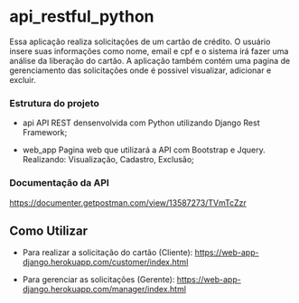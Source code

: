 # api_restful_python
Essa aplicação realiza solicitações de um cartão de crédito. O usuário insere suas informações como nome, email e cpf e o sistema irá fazer uma análise da liberação do cartão. A aplicação também contém uma pagina de gerenciamento das solicitações onde é possivel visualizar, adicionar e excluir.
### Estrutura do projeto
- api
API REST densenvolvida com Python utilizando Django Rest Framework;

- web_app
Pagina web que utilizará a API com Bootstrap e Jquery. Realizando: Visualização, Cadastro, Exclusão;

### Documentação da API

https://documenter.getpostman.com/view/13587273/TVmTcZzr

## Como Utilizar

- Para realizar a solicitação do cartão (Cliente): 
https://web-app-django.herokuapp.com/customer/index.html 

- Para gerenciar as solicitações (Gerente):
https://web-app-django.herokuapp.com/manager/index.html


